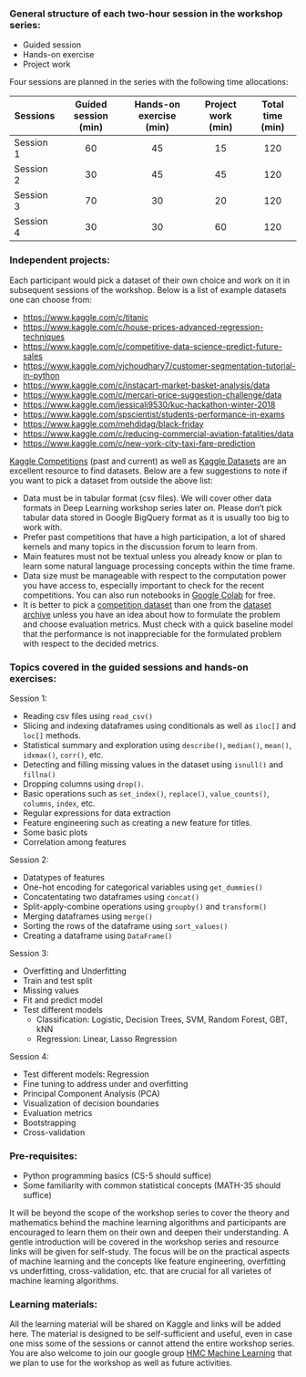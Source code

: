 ### General structure of each two-hour session in the workshop series:
* Guided session
* Hands-on exercise
* Project work

Four sessions are planned in the series with the following time allocations:

| Sessions | Guided session (min) | Hands-on exercise (min) | Project work (min) | Total time (min) |
|----------|:----------:|:----------:|:----------:|:----------------:|
| Session 1 | 60 | 45 | 15 | 120 |
| Session 2 | 30 | 45 | 45 | 120 |
| Session 3 | 70 | 30 | 20 | 120 |
| Session 4 | 30 | 30 | 60 | 120 |

### Independent projects:
Each participant would pick a dataset of their own choice and work on it in subsequent sessions of the workshop. Below is a list of example datasets one can choose from:

* https://www.kaggle.com/c/titanic
* https://www.kaggle.com/c/house-prices-advanced-regression-techniques
* https://www.kaggle.com/c/competitive-data-science-predict-future-sales
* https://www.kaggle.com/vjchoudhary7/customer-segmentation-tutorial-in-python
* https://www.kaggle.com/c/instacart-market-basket-analysis/data
* https://www.kaggle.com/c/mercari-price-suggestion-challenge/data
* https://www.kaggle.com/jessicali9530/kuc-hackathon-winter-2018
* https://www.kaggle.com/spscientist/students-performance-in-exams
* https://www.kaggle.com/mehdidag/black-friday
* https://www.kaggle.com/c/reducing-commercial-aviation-fatalities/data
* https://www.kaggle.com/c/new-york-city-taxi-fare-prediction


[Kaggle Competitions](https://www.kaggle.com/competitions) (past and current) as well as [Kaggle Datasets](https://www.kaggle.com/datasets) are an excellent resource to find datasets. Below are a few suggestions to note if you want to pick a dataset from outside the above list:
* Data must be in tabular format (csv files). We will cover other data formats in Deep Learning workshop series later on. Please don’t pick tabular data stored in Google BigQuery format as it is usually too  big to work with.
* Prefer past competitions that have a high participation, a lot of shared kernels and many topics in the discussion forum to learn from.
* Main features must not be textual unless you already know or plan to learn some natural language processing concepts within the time frame.
* Data size must be manageable with respect to the computation power you have access to, especially important to check for the recent competitions. You can also run notebooks in [Google Colab](https://research.google.com/colaboratory/faq.html) for free.
* It is better to pick a [competition dataset](https://www.kaggle.com/competitions) than one from the [dataset archive](https://www.kaggle.com/datasets) unless you have an idea about how to formulate the problem and choose evaluation metrics. Must check with a quick baseline model that the performance is not inappreciable for the formulated problem with respect to the decided metrics. 




### Topics covered in the guided sessions and hands-on exercises:  
Session 1: 
- Reading csv files using `read_csv()`
- Slicing and indexing dataframes using conditionals as well as `iloc[]` and `loc[]` methods.
- Statistical summary and exploration using `describe()`, `median()`, `mean()`, `idxmax()`, `corr()`, etc.
- Detecting and filling missing values in the dataset using `isnull()` and `fillna()`
- Dropping columns using `drop()`.
- Basic operations such as `set_index()`, `replace()`, `value_counts()`, `columns`, `index`, etc.
- Regular expressions for data extraction
- Feature engineering such as creating a new feature for titles.
- Some basic plots
- Correlation among features

Session 2:
- Datatypes of features
- One-hot encoding for categorical variables using `get_dummies()`
- Concatentating two dataframes using `concat()`
- Split-apply-combine operations using `groupby()` and `transform()`
- Merging dataframes using `merge()`
- Sorting the rows of the dataframe using `sort_values()`
- Creating a dataframe using `DataFrame()`

Session 3:
- Overfitting and Underfitting
- Train and test split
- Missing values
- Fit and predict model
- Test different models
    - Classification: Logistic, Decision Trees, SVM, Random Forest, GBT, kNN
    - Regression: Linear, Lasso Regression
    
Session 4:
- Test different models: Regression
- Fine tuning to address under and overfitting
- Principal Component Analysis (PCA)
- Visualization of decision boundaries
- Evaluation metrics
- Bootstrapping
- Cross-validation

### Pre-requisites:
* Python programming basics (CS-5 should suffice)
* Some familiarity with common statistical concepts (MATH-35 should suffice)

It will be beyond the scope of the workshop series to cover the theory and mathematics behind the machine learning algorithms and participants are encouraged to learn them on their own and deepen their understanding. A gentle introduction will be covered in the workshop series and resource links will be given for self-study. The focus will be on the practical aspects of machine learning and the concepts like feature engineering, overfitting vs underfitting, cross-validation, etc. that are crucial for all varietes of machine learning algorithms.

### Learning materials:
All the learning material will be shared on Kaggle and links will be added here. The material is designed to be self-sufficient and useful, even in case one miss some of the sessions or cannot attend the entire workshop series. You are also welcome to join our google group [HMC Machine Learning]() that we plan to use for the workshop as well as future activities.
